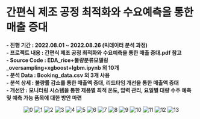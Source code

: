 # 간편식 제조 공정 최적화와 수요예측을 통한 매출 증대
 
**- 진행 기간 : 2022.08.01 ~ 2022.08.26 (빅데이터 분석 과정)**   
**- 프로젝트 내용 : 간편식 제조 공정 최적화와 수요예측을 통한 매출 증대.pdf 참고**   
**- Source Code : EDA_rice+불량분류모델링_oversampling+xgboost+lgbm.ipynb 외 10개**    
**- 분석 Data : Booking_data.csv 외 3개 사용**  
**- 분석 상세 : 불량률 감소를 통한 매출액 증대, 리드타임 개선을 통한 매출액 증대**  
**- 개선안 : 모니터링 시스템을 통한 제품별 최적 온도, 압력 관리, 요일별 대량 수주 예측 및 예측 가능 품목에 대한 방안 마련**  
<p align="center">
  <img src="https://user-images.githubusercontent.com/47058935/214902086-642ad6e3-b0a7-4417-9058-fa43bfba5203.png" alt="0" width="number" />
  <img src="https://user-images.githubusercontent.com/47058935/214901992-cfce0f60-7e31-42f4-967e-da1a5acb6fe2.png" alt="1" width="number" />
  <img src="https://user-images.githubusercontent.com/47058935/214901998-9dad551a-f3f9-4d37-bfd3-e7fe4ba65df5.png" alt="2" width="number" />
  <img src="https://user-images.githubusercontent.com/47058935/214902002-09869e15-a5a9-401b-b394-a3aeb9b9916c.png" alt="3" width="number" />
  <img src="https://user-images.githubusercontent.com/47058935/214902009-ac7d364b-1f3b-4df2-bff6-c7752897e58f.png" alt="4" width="number" />
  <img src="https://user-images.githubusercontent.com/47058935/214902015-45c2444e-cfda-4862-b682-3cf7f08d9217.png" alt="5" width="number" />
  <img src="https://user-images.githubusercontent.com/47058935/214902020-356fcac9-c157-4252-895f-f63311f1ef2d.png" alt="6" width="number" />
  <img src="https://user-images.githubusercontent.com/47058935/214902031-b1658da0-f10c-4c5f-8682-738279dc9167.png" alt="7" width="number" />
  <img src="https://user-images.githubusercontent.com/47058935/214902039-940df1ee-ee8d-479c-bd55-e89baef32333.png" alt="8" width="number" />
  <img src="https://user-images.githubusercontent.com/47058935/214902050-4a1feea9-bc95-4615-b4f7-2a2375e001c1.png" alt="9" width="number" />
  <img src="https://user-images.githubusercontent.com/47058935/214902059-534bf85b-77aa-438b-b704-0a155233d52b.png" alt="10" width="number" />
  <img src="https://user-images.githubusercontent.com/47058935/214902064-da2d98d6-3edf-48e0-800a-3971824e4053.png" alt="11" width="number" />
  <img src="https://user-images.githubusercontent.com/47058935/214902073-3bedaafd-55fa-4716-b5d5-eca5d7159eb1.png" alt="12" width="number" />
  <img src="https://user-images.githubusercontent.com/47058935/214902080-3f2fd07e-ba68-4c8d-abec-619c8ea195a5.png" alt="13" width="number" />
</p>

